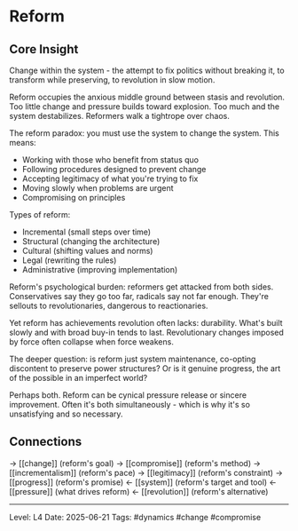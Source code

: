# Reform

## Core Insight
Change within the system - the attempt to fix politics without breaking it, to transform while preserving, to revolution in slow motion.

Reform occupies the anxious middle ground between stasis and revolution. Too little change and pressure builds toward explosion. Too much and the system destabilizes. Reformers walk a tightrope over chaos.

The reform paradox: you must use the system to change the system. This means:
- Working with those who benefit from status quo
- Following procedures designed to prevent change  
- Accepting legitimacy of what you're trying to fix
- Moving slowly when problems are urgent
- Compromising on principles

Types of reform:
- Incremental (small steps over time)
- Structural (changing the architecture)
- Cultural (shifting values and norms)
- Legal (rewriting the rules)
- Administrative (improving implementation)

Reform's psychological burden: reformers get attacked from both sides. Conservatives say they go too far, radicals say not far enough. They're sellouts to revolutionaries, dangerous to reactionaries.

Yet reform has achievements revolution often lacks: durability. What's built slowly and with broad buy-in tends to last. Revolutionary changes imposed by force often collapse when force weakens.

The deeper question: is reform just system maintenance, co-opting discontent to preserve power structures? Or is it genuine progress, the art of the possible in an imperfect world?

Perhaps both. Reform can be cynical pressure release or sincere improvement. Often it's both simultaneously - which is why it's so unsatisfying and so necessary.

## Connections
→ [[change]] (reform's goal)
→ [[compromise]] (reform's method)
→ [[incrementalism]] (reform's pace)
→ [[legitimacy]] (reform's constraint)
→ [[progress]] (reform's promise)
← [[system]] (reform's target and tool)
← [[pressure]] (what drives reform)
← [[revolution]] (reform's alternative)

---
Level: L4
Date: 2025-06-21
Tags: #dynamics #change #compromise